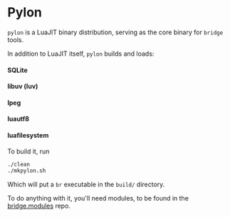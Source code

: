# Pylon


`pylon` is a LuaJIT binary distribution, serving as the core binary for `bridge`
tools.

In addition to LuaJIT itself, `pylon` builds and loads:

#### SQLite

#### libuv (luv)

#### lpeg

#### luautf8

#### luafilesystem

To build it, run

```sh
./clean
./mkpylon.sh
```

Which will put a `br` executable in the `build/` directory.

To do anything with it, you'll need modules, to be found in the
[bridge.modules][0] repo.

[0]: https://gitlab.special-circumstanc.es/bridge-tools/bridge.modules
